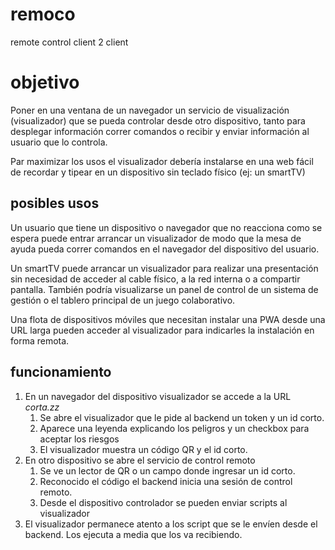 # remoco
remote control client 2 client

# objetivo

Poner en una ventana de un navegador un servicio de visualización (visualizador)
que se pueda controlar desde otro dispositivo, tanto para desplegar información
correr comandos o recibir y enviar información al usuario que lo controla. 

Par maximizar los usos el visualizador debería instalarse en una web fácil de
recordar y tipear en un dispositivo sin teclado físico (ej: un smartTV)

## posibles usos

Un usuario que tiene un dispositivo o navegador que no reacciona como se espera 
puede entrar arrancar un visualizador de modo que la mesa de ayuda pueda correr
comandos en el navegador del dispositivo del usuario. 

Un smartTV puede arrancar un visualizador para realizar una presentación sin 
necesidad de acceder al cable físico, a la red interna o a compartir pantalla. 
También podría visualizarse un panel de control de un sistema de gestión o el
tablero principal de un juego colaborativo. 

Una flota de dispositivos móviles que necesitan instalar una PWA desde una URL
larga pueden acceder al visualizador para indicarles la instalación en forma 
remota. 

## funcionamiento

1. En un navegador del dispositivo visualizador se accede a la URL *corta.zz*
    1. Se abre el visualizador que le pide al backend un token y un id corto.
    2. Aparece una leyenda explicando los peligros y un checkbox para aceptar
        los riesgos
    2. El visualizador muestra un código QR y el id corto.
2. En otro dispositivo se abre el servicio de control remoto
    1. Se ve un lector de QR o un campo donde ingresar un id corto. 
    2. Reconocido el código el backend inicia una sesión de control remoto.
    3. Desde el dispositivo controlador se pueden enviar scripts al visualizador
3. El visualizador permanece atento a los script que se le envíen desde el
    backend. Los ejecuta a media que los va recibiendo. 

